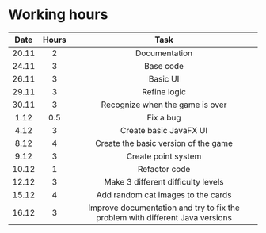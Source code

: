 # Working hours

| Date        | Hours           | Task  |
| :-------------: |:-------------:| :-----:|
| 20.11      | 2 | Documentation |
| 24.11 | 3 | Base code |
| 26.11 | 3 | Basic UI 
| 29.11 | 3 | Refine logic
| 30.11 | 3 | Recognize when the game is over
| 1.12 | 0.5 | Fix a bug
| 4.12 | 3 | Create basic JavaFX UI
| 8.12 | 4 | Create the basic version of the game
| 9.12 | 3 | Create point system
| 10.12 | 1 | Refactor code |
| 12.12 | 3 | Make 3 different difficulty levels
| 15.12| 4 | Add random cat images to the cards
| 16.12 | 3 | Improve documentation and try to fix the problem with different Java versions
